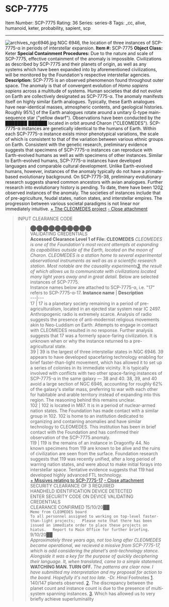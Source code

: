 # SCP-7775
Item Number: SCP-7775
Rating: 36
Series: series-8
Tags: _cc, alive, humanoid, keter, probability, sapient, scp

---

![archives_ngc6946.jpg](https://www.nasa.gov/wp-content/uploads/2023/03/archives_ngc6946.jpg)
NGC 6946, the location of three instances of SCP-7775-α in periods of interstellar expansion.
**Item #:** SCP-7775
**Object Class:** Keter
**Special Containment Procedures:** Due to the nature and scale of SCP-7775, effective containment of the anomaly is impossible. Civilizations as described by SCP-7775 and their planets of origin, as well as any systems which have been expanded into by aforementioned civilizations, will be monitored by the Foundation's respective interstellar agencies.
**Description:** SCP-7775 is an observed phenomenon found throughout outer space. The anomaly is that of convergent evolution of _Homo sapiens sapiens_ across a multitude of systems. Human societies that did not evolve on Earth are collectively designated as SCP-7775-α.
The anomaly manifests itself on highly similar Earth analogues. Typically, these Earth analogues have near-identical masses, atmospheric contents, and geological histories. Roughly 95%[1](javascript:;) of the Earth analogues rotate around a unitary G-type main-sequence star ("yellow dwarf").
Observations have been conducted by the ███████ ██████ located in orbit around Charon ("CLEOMEDES").
SCP-7775-α instances are genetically identical to the humans of Earth. Within each SCP-7775-α instance exists minor phenotypical variations, the scale of which is consistent to that of the variation between various ethnic groups on Earth.
Consistent with the genetic research, preliminary evidence suggests that specimens of SCP-7775-α instances can reproduce with Earth-evolved humans as well as with specimens of other instances. Similar to Earth-evolved humans, SCP-7775-α instances have developed languages and comparable cultural development.
Unlike Earth-evolved humans, however, instances of the anomaly typically do not have a primate-based evolutionary background. On SCP-7775-38, preliminary evolutionary research suggests shared common ancestors with avian analogues. Further research into evolutionary history is pending.
To date, there have been 120[2](javascript:;) observed instances of the anomaly. The societies of instances include that of pre-agriculture, feudal states, nation states, and interstellar empires. The progression between various societal paradigms is not linear nor immediately intuitive.
[\+ The CLEOMEDES project](javascript:;)
[\- Close attachment](javascript:;)
> INPUT CLEARANCE CODE  
>  > ⬤⬤⬤⬤⬤⬤⬤⬤⬤⬤  
>  VALIDATING CREDENTIALS  
>  **Accessed Clearance Level 1 of File: CLEOMEDES**
_CLEOMEDES is one of the Foundation's most recent attempts at expanding its capabilities outside of the Earth, located on the moon of Charon. CLEOMEDES is a station home to several experimental observational instruments as well as as a scientific research station. Most notable are the causality experiments[3](javascript:;), the result of which allows us to communicate with civilizations located many light years away and in great detail._
Below are selected instances of SCP-7775.  
Instance names below are attached to SCP-7775-α, i.e. "17" refers to SCP-7775-α-17.
**Instance name** | **Description**  
---|---  
17 | 17 is a planetary society remaining in a period of pre-agriculturalism, located in an ejected star system near IC 2497. Anthropogenic radio is extremely scarce. Analysis of radio suggests the presence of anti-modernist religious movements akin to Neo-Luddism on Earth. Attempts to engage in contact with CLEOMEDES resulted in no response. Further analysis suggests that 17 was a formerly space-faring civilization. It is unknown when or why the instance returned to a pre-agricultural state.  
39 | 39 is the largest of three interstellar states in NGC 6946. 39 appears to have developed spacefaring technology enabling for brief faster-than-light movement, which has allowed it to set up a series of colonies in its immediate vicinity. It is typically involved with conflicts with two other space-faring instances of SCP-7775-α in the same galaxy — 38 and 40. 38, 39, and 40 avoid a large section of NGC 6946, accounting for roughly 62% of the galaxy's stellar mass, preferring to war with each other for habitable and arable territory instead of expanding into this region. The reasoning behind this remains unclear.  
102 | 102 is located in M87. It is in a period of nuclear-armed nation states. The Foundation has made contact with a similar group in 102. 102 is home to an institution dedicated to organizing and containing anomalies and have similar technology to CLEOMEDES. This institution has been in brief contact with the Foundation and has confirmed their observation of the SCP-7775 anomaly.  
119 | 119 is the remains of an instance in Dragonfly 44. No known specimens from 119 are known to be alive and the ruins of civilization are seen from the surface. Foundation research suggests that 119 was recently unified, after a long period of warring nation states, and were about to make initial forays into interstellar space. Tentative evidence suggests that 119 had developed highly advanced FTL technology.  
[\+ Missives relating to SCP-7775-17](javascript:;)
[\- Close attachment](javascript:;)
> SECURITY CLEARANCE OF 3 REQUIRED  
>  HANDHELD IDENTIFICATION DEVICE DETECTED  
>  ENTER SECURITY CODE ON DEVICE
> VALIDATING CREDENTIALS  
>  CLEARANCE CONFIRMED
15/10/20██  
`Memo from CLEOMEDES board`  
`To all personnel assigned to working on top-level faster-than-light projects;  
Please note that there has been issued an immediate order to place these projects on hiatus.  
Report to Main Office for further briefing.`
9/10/20██  
_Approximately three years ago, not too long after CLEOMEDES became operational, we recieved a missive from SCP-7775-17, which is odd considering the planet's anti-technology stance. Alongside it was a key for the purpose of quickly deciphering their language. It, when translated, came to a simple statement._
**WATCHING MAN. TURN OFF.**
_The patterns are clear now. I have submitted my interpretation and my proposal for action to the board. Hopefully it's not too late. -Dr. Hinai_
Footnotes
[1](javascript:;). 140/147 planets observed.
[2](javascript:;). The discrepancy between the planet count and instance count is due to the presence of multi-system spanning instances.
[3](javascript:;). Which has allowed us to very briefly achieve superluminality
